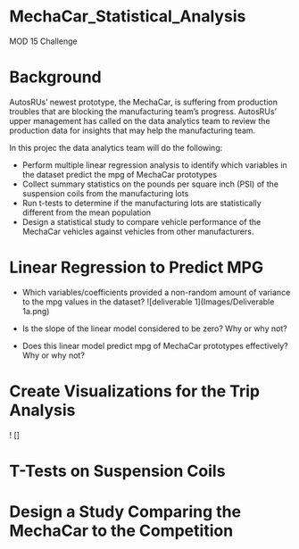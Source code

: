 # MechaCar_Statistical_Analysis
MOD 15 Challenge
# Background
AutosRUs’ newest prototype, the MechaCar, is suffering from production troubles that are blocking the manufacturing team’s progress. AutosRUs’ upper management has called on the data analytics team to review the production data for insights that may help the manufacturing team.

In this projec the data analytics team will do the following:

  * Perform multiple linear regression analysis to identify which variables in the dataset predict the mpg of MechaCar prototypes
  * Collect summary statistics on the pounds per square inch (PSI) of the suspension coils from the manufacturing lots
  * Run t-tests to determine if the manufacturing lots are statistically different from the mean population
  * Design a statistical study to compare vehicle performance of the MechaCar vehicles against vehicles from other manufacturers. 


# Linear Regression to Predict MPG
  * Which variables/coefficients provided a non-random amount of variance to the mpg values in the dataset?
![deliverable 1](Images/Deliverable 1a.png)


  * Is the slope of the linear model considered to be zero? Why or why not?


  * Does this linear model predict mpg of MechaCar prototypes effectively? Why or why not?



# Create Visualizations for the Trip Analysis
 ! []

# T-Tests on Suspension Coils



# Design a Study Comparing the MechaCar to the Competition
